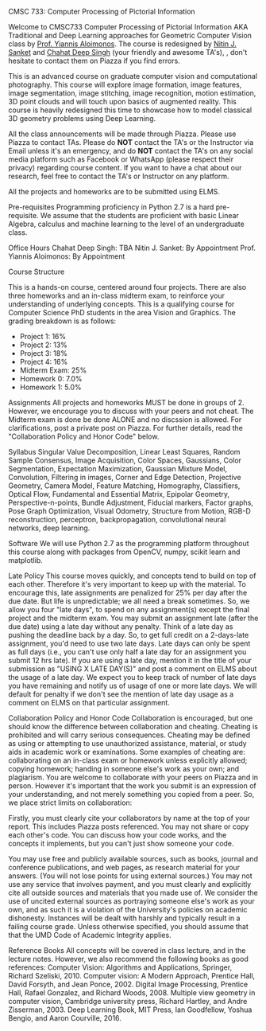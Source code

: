 CMSC 733: Computer Processing of Pictorial Information

Welcome to CMSC733 Computer Processing of Pictorial Information AKA Traditional and Deep Learning approaches for Geometric Computer Vision class by <a href="http://legacydirs.umiacs.umd.edu/~yiannis/">Prof. Yiannis Aloimonos</a>. The course is redesigned by <a href="http://nitinjsanket.github.io">Nitin J. Sanket</a> and <a href="https://chahatdeep.github.io/">Chahat Deep Singh</a> (your friendly and awesome TA's), , don't hesitate to contact them on Piazza if you find errors. 

This is an advanced course on graduate computer vision and computational photography. This course will explore image formation, image features, image segmentation, image stitching, image recognition, motion estimation, 3D point clouds and will touch upon basics of augmented reality. This course is heavily redesigned this time to showcase how to model classical 3D geometry problems using Deep Learning. 

All the class announcements will be made through Piazza. Please use Piazza to contact TAs. Please do **NOT** contact the TA's or the Instructor via Email unless it's an emergency, and do **NOT** contact the TA's on any social media platform such as Facebook or WhatsApp (please respect their privacy) regarding course content. If you want to have a chat about our research, feel free to contact the TA's or Instructor on any platform. 


All the projects and homeworks are to be submitted using ELMS.

Pre-requisites
Programming proficiency in Python 2.7 is a hard pre-requisite. We assume that the students are proficient with basic Linear Algebra, calculus and machine learning to the level of an undergraduate class.


Office Hours
Chahat Deep Singh: TBA
Nitin J. Sanket: By Appointment
Prof. Yiannis Aloimonos: By Appointment



Course Structure

This is a hands-on course, centered around four projects. There are also three homeworks and an in-class midterm exam, to reinforce your understanding of underlying concepts. This is a qualifying course for Computer Science PhD students in the area Vision and Graphics. The grading breakdown is as follows:

- Project 1: 16%
- Project 2: 13%
- Project 3: 18%
- Project 4: 16%
- Midterm Exam: 25%
- Homework 0: 7.0%
- Homework 1: 5.0%


Assignments
All projects and homeworks MUST be done in groups of 2. However, we encourage you to discuss with your peers and not cheat. The Midterm exam is done be done ALONE and no discssion is allowed. For clarifications, post a private post on Piazza. For further details, read the "Collaboration Policy and Honor Code" below. 


Syllabus
Singular Value Decomposition, Linear Least Squares, Random Sample Consensus, Image Acquisition, Color Spaces, Gaussians, Color Segmentation, Expectation Maximization, Gaussian Mixture Model, Convolution, Filtering in images, Corner and Edge Detection, Projective Geometry, Camera Model, Feature Matching, Homography, Classifiers, Optical Flow, Fundamental and Essential Matrix, Epipolar Geometry, Perspective-n-points, Bundle Adjustment, Fiducial markers, Factor graphs, Pose Graph Optimization, Visual Odometry, Structure from Motion, RGB-D reconstruction, perceptron, backpropagation, convolutional neural networks, deep learning.


Software
We will use Python 2.7 as the programming platform throughout this course along with packages from OpenCV, numpy, scikit learn and matplotlib. 



Late Policy
This course moves quickly, and concepts tend to build on top of each other. Therefore it's very important to keep up with the material. To encourage this, late assignments are penalized for 25% per day after the due date. But life is unpredictable; we all need a break sometimes. So, we allow you four "late days", to spend on any assignment(s) except the final project and the midterm exam. You may submit an assignment late (after the due date) using a late day without any penalty. Think of a late day as pushing the deadline back by a day. So, to get full credit on a 2-days-late assignment, you'd need to use two late days. Late days can only be spent as full days (i.e., you can't use only half a late day for an assignment you submit 12 hrs late). If you are using a late day, mention it in the title of your submission as "USING X LATE DAY(S)" and post a comment on ELMS about the usage of a late day. We expect you to keep track of number of late days you have remaining and notify us of usage of one or more late days. We will default for penalty if we don't see the mention of late day usage as a comment on ELMS on that particular assignment. 



Collaboration Policy and Honor Code
Collaboration is encouraged, but one should know the difference between collaboration and cheating. Cheating is prohibited and will carry serious consequences. Cheating may be defined as using or attempting to use unauthorized assistance, material, or study aids in academic work or examinations. Some examples of cheating are: collaborating on an in-class exam or homework unless explicitly allowed; copying homework; handing in someone else's work as your own; and plagiarism. You are welcome to collaborate with your peers on Piazza and in person. However it's important that the work you submit is an expression of your understanding, and not merely something you copied from a peer. So, we place strict limits on collaboration:

Firstly, you must clearly cite your collaborators by name at the top of your report. This includes Piazza posts referenced.
You may not share or copy each other's code. You can discuss how your code works, and the concepts it implements, but you can't just show someone your code.

You may use free and publicly available sources, such as books, journal and conference publications, and web pages, as research material for your answers. (You will not lose points for using external sources.) You may not use any service that involves payment, and you must clearly and explicitly cite all outside sources and materials that you made use of. We consider the use of uncited external sources as portraying someone else's work as your own, and as such it is a violation of the University's policies on academic dishonesty. Instances will be dealt with harshly and typically result in a failing course grade. Unless otherwise specified, you should assume that that the UMD Code of Academic Integrity applies. 



Reference Books
All concepts will be covered in class lecture, and in the lecture notes. However, we also recommend the following books as good references:
Computer Vision: Algorithms and Applications, Springer, Richard Szeliski, 2010.
Computer vision: A Modern Approach, Prentice Hall, David Forsyth, and Jean Ponce, 2002.
Digital Image Processing, Prentice Hall, Rafael Gonzalez, and Richard Woods, 2008.
Multiple view geometry in computer vision, Cambridge university press, Richard Hartley, and Andre Zisserman, 2003.
Deep Learning Book, MIT Press, Ian Goodfellow, Yoshua Bengio, and Aaron Courville, 2016.
